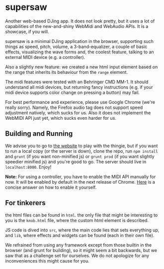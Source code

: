 # supersaw

Another web-based DJing app. It does not look pretty, but it uses a lot of capabilities
of the new-and-shiny WebMidi and WebAudio APIs. It is a showcase, if you will.

supersaw is a minimal DJing application in the browser, supporting such things
as speed, pitch, volume, a 3-band-equalizer, a couple of basic effects, visualizing
the wave forms and, the coolest feature, talking to an external MIDI device (e.g. a controller).

Also a slightly new feature: we created a new html input element based on the range that
inherits its behaviour from the `range` element.

The midi features were tested with an Behringer CMD MM-1. It should understand all midi
devices, but returning fancy instructions (e.g. if your midi device supports color change
on pressing a button) may fail.

For best performance and experience, please use Google Chrome (we're really sorry).
Namely, the Firefox audio tag does not support speed adjustment natively, which sucks for us.
Also it does not implement the WebMIDI API just yet, which sucks even harder for us.

## Building and Running

We advise you to go to [the website](supersaw.tobsic.de) to play with the thingie, but
if you want to run a local copy (or the server is down), clone the repo, run `npm install`
and `grunt` (if you want non-minified js) or `grunt prod` (if you want slightly speedier
minified js) and you're good to go. The server should live in `localhost:8000`. Enjoy!

**Note:** For using a controller, you have to enable the MIDI API manually for now.
It will be enabled by default in the next release of Chrome. [Here](http://stackoverflow.com/a/21821208/2366322)
is a concise answer on how to enable it yourself.

## For tinkerers

the html files can be found in `html`. the only file that might be interesting to you
is the `knob.html` file, where the custom html element is described.

JS code is dived into `src`, where the main code lies that sets everything up, and
`lib`, where effects and widgets can be found (each in their own file).

We refrained from using any framework except from those builtin in the browser
(and grunt for building), so it might seem a bit backwards, but we saw that as a
challenge set for ourselves. We do not apologize for any inconveniences this might
cause for you.
